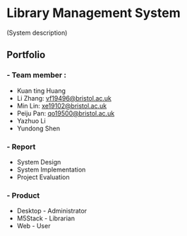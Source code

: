 # **Library Management System**
(System description)

## Portfolio
### - Team member :
- Kuan ting Huang
- Li Zhang: vf19496@bristol.ac.uk
- Min Lin: xe19102@bristol.ac.uk
- Peiju Pan: qo19500@bristol.ac.uk
- Yazhuo Li
- Yundong Shen

### - Report
- System Design
- System Implementation
- Project Evaluation

### - Product
- Desktop - Administrator
- M5Stack - Librarian
- Web - User
